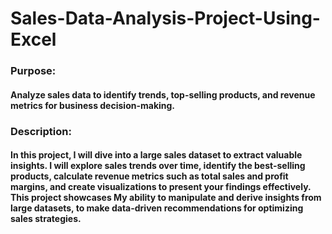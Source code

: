 # Sales-Data-Analysis-Project-Using-Excel

### Purpose: 
####          Analyze sales data to identify trends, top-selling products, and revenue metrics for business decision-making.

### Description: 
####          In this project, I will dive into a large sales dataset to extract valuable insights. I will explore sales trends over time, identify the best-selling products, calculate revenue metrics such as total sales and profit margins, and create visualizations to present your findings effectively. This project showcases My ability to manipulate and derive insights from large datasets, to make data-driven recommendations for optimizing sales strategies.

